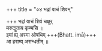+++
title = "०४ भद्रां वाचं शिवम्"

+++
भद्रां वाचं शिवं चक्षुर्  
मरुद्युताय कृण्मसि ।  
इमां ह्य् अस्मा ओषधिम् +++(Bhatt. imā)+++  
आ हराम्य् अरुन्धतीम् ॥